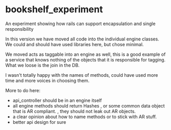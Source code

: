 bookshelf_experiment
====================

An experiment showing how rails can support encapsulation and single responsibility

In this version we have moved all code into the individual engine classes. We could and should have used libraries here, but chose minimal.

We moved acts as taggable into an engine as well, this is a good example of a service that knows nothing of the objects that it is responsible for tagging.  What we loose is the join in the DB. 

I wasn't totally happy with the names of methods,  could have used more time and more voices in choosing them.

More to do here:

* api_controller should be in an engine itself
* all engine methods should return Hashes , or some common data object that is AR compliant. , they should not leak out AR objects.
* a clear opinion about how to name methods or to stick with AR stuff.
* better api design for sure


